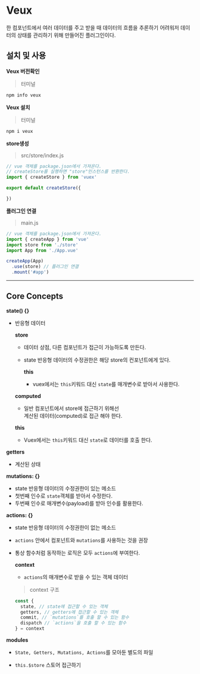# Veux
한 컴포넌트에서 여러 데이터를 주고 받을 때 데이터의 흐름을 추론하기 어려워저
데이터의 상태를 관리하기 위해 만들어진 플러그인이다.

## 설치 및 사용

  __Veux 버전확인__
  > 터미널
  ```bash
  npm info veux
  ```

  __Veux 설치__
  > 터미널
  ```bash
  npm i veux
  ```
  
  __store생성__
  > src/store/index.js
  ```js
  // vue 객체를 package.json에서 가져온다.
  // createStore를 실행하면 "store"인스턴스를 반환한다.
  import { createStore } from 'vuex'

  export default createStore({

  })
  ```

  __플러그인 연결__
  > main.js
  ```js
  // vue 객체를 package.json에서 가져온다.
  import { createApp } from 'vue' 
  import store from './store'
  import App from './App.vue'

  createApp(App)
    .use(store) // 플러그인 연결
    .mount('#app')
  ```

***

## Core Concepts

  __state() {}__
  - 반응형 데이터

    __store__
    - 데이터 상점, 다른 컴포넌트가 접근이 가능하도록 만든다.
    - state 반응형 데이터의 수정권한은 해당 store의 컨포넌트에게 있다.

      __this__
      - vuex에서는 `this`키워드 대신 `state`를 매개변수로 받아서 사용한다.

    __computed__
    - 일반 컴포넌트에서 store에 접근하기 위해선  
    계산된 데이터(computed)로 접근 해야 한다.

    __this__
    - Vuex에서는 `this`키워드 대신 `state`로 데이터를 호출 한다.

  __getters__
  - 계산된 상태

  __mutations: {}__
  - state 반응형 데이터의 수정권한이 있는 메소드
  - 첫번째 인수로 `state`객체를 받아서 수정한다.
  - 두번째 인수로 매개변수(payload)를 받아 인수를 활용한다.

  __actions: {}__
  - state 반응형 데이터의 수정권한이 없는 메소드
  - `actions` 안에서 컴포넌트와 `mutations`를 사용하는 것을 권장
  - 통상 함수처럼 동작하는 로직은 모두 `actions`에 부여한다.

    __context__
    - `actions`의 매개변수로 받을 수 있는 객체 데이터
    > context 구조
    ```js
    const {
      state, // state에 접근할 수 있는 객체
      getters, // getters에 접근할 수 있는 객체
      commit, // `mutations`를 호출 할 수 있는 함수
      dispatch // `actions`을 호출 할 수 있는 함수
    } = context
    ```
    
  __modules__
  - `State, Getters, Mutations, Actions`를 모아둔 별도의 파일

  - `this.$store` 스토어 접근하기